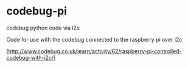 # codebug-pi
codebug python code via i2c

Code for use with the codebug connected to the raspberry pi over i2c


[http://www.codebug.co.uk/learn/activity/62/raspberry-pi-controlled-codebug-with-i2c/]
